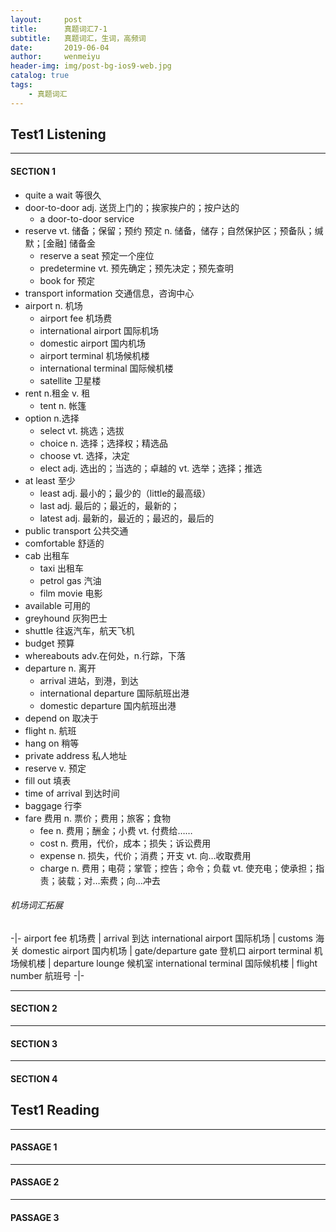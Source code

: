```yaml
---
layout:     post
title:      真题词汇7-1
subtitle:   真题词汇，生词，高频词
date:       2019-06-04
author:     wenmeiyu
header-img: img/post-bg-ios9-web.jpg
catalog: true
tags:
    - 真题词汇
---
```


## Test1  Listening

---
#### SECTION 1

- quite a wait   等很久
- door-to-door  adj. 送货上门的；挨家挨户的；按户达的
	- a door-to-door service
- reserve   vt. 储备；保留；预约  预定  n. 储备，储存；自然保护区；预备队；缄默；[金融] 储备金
	- reserve a seat  预定一个座位
	- predetermine   vt. 预先确定；预先决定；预先查明
	- book for  预定
- transport information  交通信息，咨询中心
- airport  n.  机场
	- airport fee 机场费
	- international airport  国际机场
	- domestic airport  国内机场
	- airport terminal  机场候机楼
	- international terminal  国际候机楼
	- satellite  卫星楼
- rent   n.租金  v. 租
	- tent  n. 帐篷
- option  n.选择
	- select  vt. 挑选；选拔
	- choice  n. 选择；选择权；精选品
	- choose  vt. 选择，决定
	- elect  adj. 选出的；当选的；卓越的   vt. 选举；选择；推选
- at least   至少
	- least   adj. 最小的；最少的（little的最高级） 
	- last    adj. 最后的；最近的，最新的；
	- latest  adj. 最新的，最近的；最迟的，最后的
- public transport  公共交通
- comfortable  舒适的
- cab  出租车
	- taxi  出租车
	- petrol   gas    汽油
	- film     movie  电影
- available  可用的
- greyhound  灰狗巴士
- shuttle  往返汽车，航天飞机
- budget  预算
- whereabouts   adv.在何处，n.行踪，下落
- departure  n. 离开
	- arrival 进站，到港，到达
	- international departure  国际航班出港
	- domestic departure 国内航班出港
- depend on  取决于
- flight  n. 航班
- hang on  稍等
- private  address  私人地址
- reserve v. 预定
- fill out 填表
- time of arrival  到达时间
- baggage  行李
- fare  费用  n. 票价；费用；旅客；食物
	- fee   n. 费用；酬金；小费   vt. 付费给……
	- cost   n. 费用，代价，成本；损失；诉讼费用  
	- expense    n. 损失，代价；消费；开支  vt. 向…收取费用
	- charge   n. 费用；电荷；掌管；控告；命令；负载   vt. 使充电；使承担；指责；装载；对…索费；向…冲去

###### 机场词汇拓展
-|-
airport fee 机场费 | arrival 到达
international airport 国际机场 | customs 海关
domestic airport  国内机场 | gate/departure gate 登机口
airport terminal  机场候机楼 | departure lounge  候机室
international terminal  国际候机楼 | flight number 航班号
-|-

---
#### SECTION 2

---
#### SECTION 3

---
#### SECTION 4


## Test1  Reading

---
#### PASSAGE 1

---
#### PASSAGE 2

---
#### PASSAGE 3